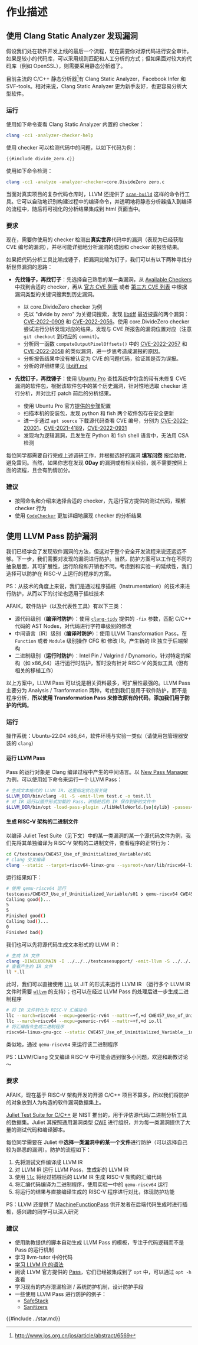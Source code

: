 # 作业描述

## 使用 Clang Static Analyzer 发现漏洞

假设我们处在软件开发上线的最后一个流程，现在需要你对源代码进行安全审计。如果是较小的代码库，可以采用规则匹配和人工分析的方式；但如果面对较大的代码库（例如 OpenSSL），则需要采用静态分析器了。

目前主流的 C/C++ 静态分析器[^1]有 Clang Static Analyzer，Facebook Infer 和 SVF-tools。相对来说，Clang Static Analyzer 更为新手友好，也更容易分析大型软件。

### 运行

使用如下命令查看 Clang Static Analyzer 内置的 checker：

```bash
clang -cc1 -analyzer-checker-help
```

使用 checker 可以检测代码中的问题，以如下代码为例：

```c
{{#include divide_zero.c}}
```

使用如下命令检测：

```bash
clang -cc1 -analyze -analyzer-checker=core.DivideZero zero.c
```

当面对真实项目的复杂代码仓库时，LLVM 还提供了 [`scan-build`](https://clang-analyzer.llvm.org/scan-build.html) 这样的命令行工具。它可以自动地识别构建过程中的编译命令，并透明地将静态分析器插入到编译的流程中，随后将可视化的分析结果集成到 html 页面当中。

### 要求

现在，需要你使用的 checker 检测出**真实世界**代码中的漏洞（表现为已经获取 CVE 编号的漏洞），并尽可能详细地分析漏洞的成因和 checker 的报告结果。

如果把代码分析工具比喻成锤子，把漏洞比喻为钉子，我们可以有以下两种寻找分析世界漏洞的思路：

- **先找锤子，再找钉子**：先选择自己熟悉的某一类漏洞，从 [Available Checkers](https://clang-analyzer.llvm.org/available_checks.html) 中找到合适的 checker，再从 [官方 CVE 列表](https://www.cve.org) 或者 [第三方 CVE 列表](https://ubuntu.com/security/cves) 中根据漏洞类型的关键词搜索到历史漏洞。
  - 以 core.DivideZero checker 为例
  - 先以 "divide by zero" 为关键词搜索，发现 [libtiff](https://gitlab.com/libtiff/libtiff) 最近披露的两个漏洞：[CVE-2022-0909](https://cve.mitre.org/cgi-bin/cvename.cgi?name=CVE-2022-0909) 和 [CVE-2022-2056](https://cve.mitre.org/cgi-bin/cvename.cgi?name=CVE-2022-2056)。使用 core.DivideZero checker 尝试进行分析发现对应的结果，发现与 CVE 所报告的漏洞位置对应（注意 `git checkout` 到对应的 `commit`）。
  - 分析同一函数 `computeOutputPixelOffsets()` 中的 [CVE-2022-2057](https://cve.mitre.org/cgi-bin/cvename.cgi?name=CVE-2022-2057) 和 [CVE-2022-2058](https://cve.mitre.org/cgi-bin/cvename.cgi?name=CVE-2022-2058) 的类似漏洞，进一步思考造成漏报的原因。
  - 分析报告结果中没有被认定为 CVE 的问题代码，验证其是否为误报。
  - 分析的详细结果见 [libtiff.md](https://github.com/cascades-sjtu/nis7021-labs/blob/main/src/lab2/libtiff.md)

- **先找钉子，再找锤子**：使用 [Ubuntu Pro](https://ubuntu.com/pro) 查找系统中包含的带有未修复 CVE 漏洞的软件包，根据该软件包中的某个历史漏洞，针对性地选取 checker 进行分析，并对比打 patch 前后的分析结果。
  - 使用 Ubuntu Pro 官方[提供的步骤](https://ubuntu.com/pro/beta)配置
  - 扫描本机的安装包，发现 python 和 fish 两个软件包存在安全更新
  - 进一步通过 `apt source` 下载源代码查看 CVE 编号，分别为 [CVE-2022-20001](https://ubuntu.com/security/CVE-2022-20001)，[CVE-2021-4189](https://ubuntu.com/security/CVE-2021-4189)，[CVE-2022-0931](https://ubuntu.com/security/CVE-2022-0931)
  - 发现均为逻辑漏洞，且发生在 Python 和 fish shell 语言中，无法用 CSA 检测

每位同学都需要自行完成上述调研工作，并根据选好的漏洞 [**填写问卷**](https://wj.sjtu.edu.cn/q/msx7677i) 报给助教，避免雷同。当然，如果你志在发现 **0Day** 的漏洞或有相关经验，就不需要按照上面的流程，且会有酌情加分。

### 建议

- 按照命名和介绍来选择合适的 checker，先运行官方提供的测试代码，理解 checker 行为
- 使用 [`CodeChecker`](https://clang-analyzer.llvm.org/codechecker.html) 更加详细地展现 checker 的分析结果

## 使用 LLVM Pass 防护漏洞

我们已经学会了发现软件漏洞的方法，但这对于整个安全开发流程来说还远远不够。下一步，我们需要对发现的漏洞进行防护。当然，防护方案可以工作在不同的抽象层面，其可扩展性，运行阶段和开销也不同。考虑到和实验一的延续性，我们选择可以防护在 RISC-V 上运行的程序的方案。

PS：从技术的角度上来说，我们是通过程序插桩（Instrumentation）的技术来进行防护，从而以下的讨论也适用于插桩技术

AFAIK，软件防护（以及代表性工具）有以下三类：

- 源代码级别（**编译时防护**）：使用 [`clang-tidy`](https://clang.llvm.org/extra/clang-tidy/#clang-tidy) 提供的 `-fix` 参数，匹配 C/C++ 代码的 AST Nodes，对代码进行字符串级别的修改
- 中间语言（IR）级别（**编译时防护**）：使用 LLVM Transformation Pass，在 `Function` 或者 `Module` 级别操作 CFG 和 修改 IR，产生新的 IR 独立于后端架构
- 二进制级别（**运行时防护**）：Intel Pin / Valgrind / Dynamorio，针对特定的架构（如 x86_64）进行运行时防护，暂时没有针对 RISC-V 的类似工具（但有相关的移植工作）

以上方案中，LLVM Pass 可以说是相关资料最多，可扩展性最强的。LLVM Pass 主要分为 Analysis / Tranformation 两种，考虑到我们是用于软件防护，而不是程序分析，**所以使用 Transformation Pass 来修改原有的代码，添加我们用于防护的代码**。

### 运行

操作系统：Ubuntu-22.04 x86_64，软件环境与实验一类似（请使用包管理器安装的 `clang`）

#### 运行 LLVM Pass

Pass 的运行对象是 Clang 编译过程中产生的中间语言。以 [New Pass Manager](https://llvm.org/docs/NewPassManager.html) 为例，可以使用如下命令来运行一个 LLVM Pass：

```bash
# 生成文本格式的 LLVM IR，这里指定优化很关键
$LLVM_DIR/bin/clang -O1 -S -emit-llvm test.c -o test.ll
# 对 IR 运行以插件形式加载的 Pass，讲插桩后的 IR 保存到新的文件中
$LLVM_DIR/bin/opt -load-pass-plugin ./libHelloWorld.{so|dylib} -passes=hello-world test.ll -S -o test_instrumented.ll
```

#### 生成 RISC-V 架构的二进制文件

以编译 Juliet Test Suite（见下文）中的某一类漏洞的某一个源代码文件为例，我们先将其单独编译为 RISC-V 架构的二进制文件，查看程序的正常行为：

```bash
cd C/testcases/CWE457_Use_of_Uninitialized_Variable/s01
# clang 交叉编译
clang --static --target=riscv64-linux-gnu --sysroot=/usr/lib/riscv64-linux-gnu -DINCLUDEMAIN -I ../../../testcasesupport/ ../../../testcasesupport/io.c CWE457_Use_of_Uninitialized_Variable__int_01.c -o CWE457_Use_of_Uninitialized_Variable__int_01
```

运行结果如下：

```bash
# 使用 qemu-riscv64 运行
testcases/CWE457_Use_of_Uninitialized_Variable/s01 ❯ qemu-riscv64 CWE457_Use_of_Uninitialized_Variable__int_01
Calling good()...
5
5
Finished good()
Calling bad()...
0
Finished bad()
```

我们也可以先将源代码生成文本形式的 LLVM IR：

```bash
# 生成 IR 文件
clang -DINCLUDEMAIN -I ../../../testcasesupport/ -emit-llvm -S ../../../testcasesupport/io.c  CWE457_Use_of_Uninitialized_Variable__int_01.c
# 查看产生的 IR 文件
ll *.ll
```

此时，我们可以直接使用 [`lli`](https://www.llvm.org/docs/CommandGuide/lli.html) 以 JIT 的形式来运行 LLVM IR （运行多个 LLVM IR 文件时需要 [`wllvm`](https://github.com/travitch/whole-program-llvm) 的支持）；也可以在经过 LLVM Pass 的处理后进一步生成二进制程序

```bash
# 将 IR 文件转化为 RISC-V 汇编指令
llc --march=riscv64 --mcpu=generic-rv64 --mattr=+f,+d CWE457_Use_of_Uninitialized_Variable__int_01.ll
llc --march=riscv64 --mcpu=generic-rv64 --mattr=+f,+d io.ll
# 将汇编指令生成二进制程序
riscv64-linux-gnu-gcc --static CWE457_Use_of_Uninitialized_Variable__int_01.s io.s
```

类似地，通过 `qemu-riscv64` 来运行该二进制程序

PS：LLVM/Clang 交叉编译 RISC-V 中可能会遇到很多小问题，欢迎和助教讨论～

### 要求

AFAIK，现在基于 RISC-V 架构开发的开源 C/C++ 项目不算多，所以我们将防护的对象放到人为构造的软件漏洞数据集上。

[Juliet Test Suite for C/C++](https://samate.nist.gov/SARD/test-suites/112)  是 NIST 推出的，用于评估源代码/二进制分析工具的数据集。Juliet 其按照通用漏洞类型 [CWE](https://cwe.mitre.org) 进行组织，并为每一类漏洞提供了大量的测试代码和编译脚本。

每位同学需要在 Juliet 中**选择一类漏洞中的某一个文件**进行防护（可以选择自己较为熟悉的漏洞）。防护的流程如下：

1. 先将测试文件编译成 LLVM IR
2. 对 LLVM IR 运行 LLVM Pass，生成新的 LLVM IR
3. 使用 [`llc`](https://www.llvm.org/docs/CommandGuide/llc.html) 将经过插桩后的 LLVM IR 生成 RISC-V 架构的汇编代码
4. 将汇编代码编译为二进制程序，使用实验一中的 `qemu-riscv64` 运行
5. 将运行的结果与直接编译生成的 RISC-V 程序进行对比，体现防护功能

PS：LLVM 还提供了 [MachineFunctionPass](https://llvm.org/doxygen/classllvm_1_1MachineFunctionPass.html) 供开发者在后端代码生成时进行插桩，感兴趣的同学可以深入研究

### 建议

- 使用助教提供的脚本自动生成 LLVM Pass 的模板，专注于代码逻辑而不是 Pass 的运行机制
- 学习 llvm-tutor 中的代码
- [学习 LLVM IR 的语法](https://github.com/Evian-Zhang/llvm-ir-tutorial)
- 阅读 LLVM 官方提供的 [Pass](https://github.com/llvm/llvm-project/tree/main/llvm/lib/Transforms)，它们已经被集成到了 `opt` 中，可以通过 `opt -h` 查看
- 学习现有的内存泄漏检测 / 系统防护机制，设计防护手段
- 一些使用 LLVM Pass 进行防护的例子：
  - [SafeStack](https://clang.llvm.org/docs/SafeStack.html)
  - [Sanitizers](https://github.com/google/sanitizers)

{{#include ../star.md}}

[^1]: http://www.jos.org.cn/jos/article/abstract/6569
